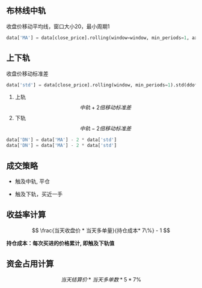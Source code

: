 

## 布林线中轨

收盘价移动平均线，窗口大小20，最小周期1

```python
data['MA'] = data[close_price].rolling(window=window, min_periods=1, axis=0).mean()
```

## 上下轨
收盘价移动标准差
```python
data['std'] = data[close_price].rolling(window, min_periods=1).std(ddof=0)
```
1. 上轨
$$
    中轨 + 2倍移动标准差
$$
3. 下轨
$$
    中轨 - 2倍移动标准差
$$
```python
data['DN'] = data['MA'] - 2 * data['std']
data['DN'] = data['MA'] - 2 * data['std']
```
## 成交策略

- 触及中轨, 平仓

- 触及下轨，买近一手

## 收益率计算

$$
\frac{当天收盘价 * 当天多单量}{持仓成本* 7\%} - 1
$$

__持仓成本：每次买进的价格累计, 即触及下轨值__


## 资金占用计算

$$
当天结算价 * 当天多单数 * 5 * 7\%
$$

